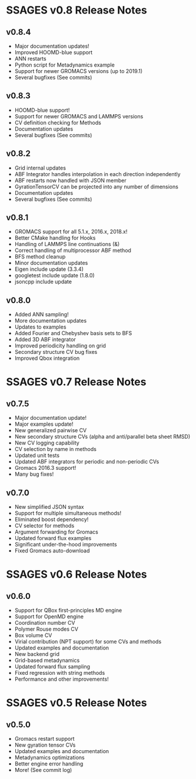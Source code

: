 SSAGES v0.8 Release Notes
=========================

## v0.8.4
- Major documentation updates!
- Improved HOOMD-blue support
- ANN restarts
- Python script for Metadynamics example
- Support for newer GROMACS versions (up to 2019.1)
- Several bugfixes (See commits)

## v0.8.3
- HOOMD-blue support!
- Support for newer GROMACS and LAMMPS versions
- CV definition checking for Methods
- Documentation updates
- Several bugfixes (See commits)

## v0.8.2
- Grid internal updates
- ABF Integrator handles interpolation in each direction independently
- ABF restarts now handled with JSON member
- GyrationTensorCV can be projected into any number of dimensions
- Documentation updates
- Several bugfixes (See commits)

## v0.8.1
- GROMACS support for all 5.1.x, 2016.x, 2018.x!
- Better CMake handling for Hooks
- Handling of LAMMPS line continuations (&)
- Correct handling of multiprocessor ABF method
- BFS method cleanup
- Minor documentation updates
- Eigen include update (3.3.4)
- googletest include update (1.8.0)
- jsoncpp include update

## v0.8.0
- Added ANN sampling!
- More documentation updates
- Updates to examples
- Added Fourier and Chebyshev basis sets to BFS
- Added 3D ABF integrator
- Improved periodicity handling on grid
- Secondary structure CV bug fixes
- Improved Qbox integration


SSAGES v0.7 Release Notes
=========================

## v0.7.5
- Major documentation update!
- Major examples update!
- New generalized pairwise CV
- New secondary structure CVs (alpha and anti/parallel beta sheet RMSD)
- New CV logging capability
- CV selection by name in methods
- Updated unit tests
- Updated ABF integrators for periodic and non-periodic CVs
- Gromacs 2016.3 support!
- Many bug fixes!

## v0.7.0
- New simplified JSON syntax
- Support for multiple simultaneous methods!
- Eliminated boost dependency!
- CV selector for methods
- Argument forwarding for Gromacs
- Updated forward flux examples
- Significant under-the-hood improvements
- Fixed Gromacs auto-download


SSAGES v0.6 Release Notes
=========================

## v0.6.0
- Support for QBox first-principles MD engine
- Support for OpenMD engine
- Coordination number CV
- Polymer Rouse modes CV
- Box volume CV
- Virial contribution (NPT support) for some CVs and methods
- Updated examples and documentation
- New backend grid
- Grid-based metadynamics
- Updated forward flux sampling
- Fixed regression with string methods
- Performance and other improvements!


SSAGES v0.5 Release Notes
=========================

## v0.5.0
- Gromacs restart support
- New gyration tensor CVs
- Updated examples and documentation
- Metadynamics optimizations
- Better engine error handling
- More! (See commit log)
